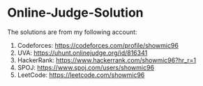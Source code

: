 # Online-Judge-Solution

The solutions are from my following account:
1. Codeforces: https://codeforces.com/profile/showmic96
2. UVA: https://uhunt.onlinejudge.org/id/816341
3. HackerRank: https://www.hackerrank.com/showmic96?hr_r=1
4. SPOJ: https://www.spoj.com/users/showmic96
5. LeetCode: https://leetcode.com/showmic96
